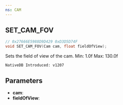 ```yaml
---
ns: CAM
---
```

## SET_CAM_FOV

```c
// 0x27666E5988D9D429 0xD3D5D74F
void SET_CAM_FOV(Cam cam, float fieldOfView);
```

Sets the field of view of the cam.
Min: 1.0f
Max: 130.0f

```
NativeDB Introduced: v1207
```

## Parameters
* **cam**:
* **fieldOfView**:
